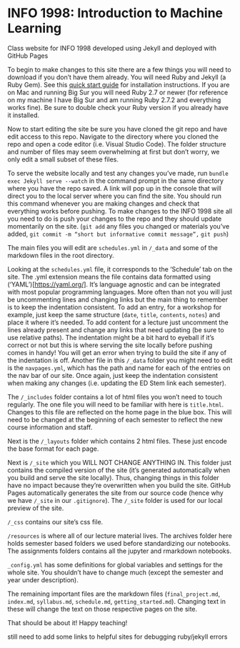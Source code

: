 # INFO 1998: Introduction to Machine Learning


Class website for INFO 1998 developed using Jekyll and deployed with GitHub Pages

To begin to make changes to this site there are a few things you will need to download if you don’t have them already. You will need Ruby and Jekyll (a Ruby Gem). See this [quick start guide](https://jekyllrb.com/docs/installation/) for installation instructions. If you are on Mac and running Big Sur you will need Ruby 2.7 or newer (for reference on my machine I have Big Sur and am running Ruby 2.7.2 and everything works fine). Be sure to double check your Ruby version if you already have it installed. 


Now to start editing the site be sure you have cloned the git repo and have edit access to this repo. Navigate to the directory where you cloned the repo and open a code editor (i.e. Visual Studio Code). The folder structure and number of files may seem overwhelming at first but don’t worry, we only edit a small subset of these files. 

To serve the website locally and test any changes you’ve made, run `bundle exec Jekyll serve --watch` in the command prompt in the same directory where you have the repo saved. A link will pop up in the console that will direct you to the local server where you can find the site. You should run this command whenever you are making changes and check that everything works before pushing. To make changes to the INFO 1998 site all you need to do is push your changes to the repo and they should update momentarily on the site. (`git add` any files you changed or materials you’ve added, `git commit -m “short but informative commit message”,` `git push`)

The main files you will edit are `schedules.yml` in `/_data` and some of the markdown files in the root directory. 

Looking at the `schedules.yml` file, it corresponds to the ‘Schedule’ tab on the site. The .yml extension means the file contains data formatted using (‘YAML’)[https://yaml.org/]. It’s language agnostic and can be integrated with most popular programming languages. More often than not you will just be uncommenting lines and changing links but the main thing to remember is to keep the indentation consistent. To add an entry, for a workshop for example, just keep the same structure (`date`, `title`, `contents`, `notes`) and place it where it’s needed. 
To add content for a lecture just uncomment the lines already present and change any links that need updating (be sure to use relative paths). The indentation might be a bit hard to eyeball if it’s correct or not but this is where serving the site locally before pushing comes in handy! You will get an error when trying to build the site if any of the indentation is off. 
Another file in this `/_data` folder you might need to edit is the `navpages.yml`, which has the path and name for each of the entries on the nav bar of our site. Once again, just keep the indentation consistent when making any changes (i.e. updating the ED Stem link each semester). 

The `/_includes` folder contains a lot of html files you won’t need to touch regularly. The one file you will need to be familiar with here is `title.html`. Changes to this file are reflected on the home page in the blue box. This will need to be changed at the beginning of each semester to reflect the new course information and staff. 

Next is the `/_layouts` folder which contains 2 html files. These just encode the base format for each page. 

Next is `/_site` which you WILL NOT CHANGE ANYTHING IN. This folder just contains the compiled version of the site (it’s generated automatically when you build and serve the site locally). Thus, changing things in this folder have no impact because they’re overwritten when you build the site. GitHub Pages automatically generates the site from our source code (hence why we have  `/_site` in our `.gitignore`). The `/_site` folder is used for our local preview of the site. 

`/_css` contains our site’s css file. 

`/resources` is where all of our lecture material lives. The archives folder here holds semester based folders we used before standardizing our notebooks. The assignments folders contains all the jupyter and rmarkdown notebooks. 

`_config.yml` has some definitions for global variables and settings for the whole site. You shouldn’t have to change much (except the semester and year under description).

The remaining important files are the markdown files (`final_project.md`, `index.md`, `syllabus.md`, `schedule.md`, `getting_started.md`). Changing text in these will change the text on those respective pages on the site. 

That should be about it! Happy teaching!

still need to add some links to helpful sites for debugging ruby/jekyll errors
